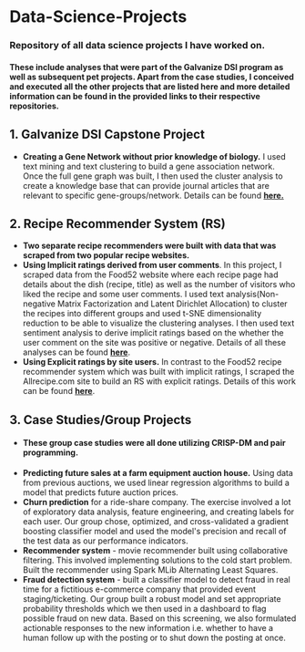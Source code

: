 # Data-Science-Projects
### Repository of all data science projects I have worked on.
#### These include analyses that were part of the Galvanize DSI program as well as subsequent pet projects.  Apart from the case studies, I conceived and executed all the other projects that are listed here and more detailed information can be found in the provided links to their respective repositories.

## 1. Galvanize DSI Capstone Project
* **Creating a Gene Network without prior knowledge of biology.**  I used text mining and text clustering to build a gene association network.  Once the full gene graph was built, I then used the cluster analysis to create a knowledge base that can provide journal articles that are relevant to specific gene-groups/network. Details can be found **[here.](https://github.com/pineda-vv/Creating-gene-networks-using-NLP)**


## 2. Recipe Recommender System (RS)
* **Two separate recipe recommenders were built with data that was scraped from two popular recipe websites.**  
* **Using Implicit ratings derived from user comments**.  In this project, I scraped data from the Food52 website where each recipe page had details about the dish (recipe, title) as well as the number of visitors who liked the recipe and some user comments.  I used text analysis(Non-negative Matrix Factorization and Latent Dirichlet Allocation) to cluster the recipes into different groups and used t-SNE dimensionality reduction to be able to visualize the clustering analyses.  I then used text sentiment analysis to derive implicit ratings based on the whether the user comment on the site was positive or negative. Details of all these analyses can be found **[here](https://github.com/pineda-vv/Data-Science-Projects/tree/master/recipe_project)**.
* **Using Explicit ratings by site users.**  In contrast to the Food52 recipe recommender system which was built with implicit ratings, I scraped the Allrecipe.com site to build an RS with explicit ratings.  Details of this work can be found **[here](https://github.com/pineda-vv/allrecipe_recommender)**.

## 3. Case Studies/Group Projects
* #### These group case studies were all done utilizing CRISP-DM and pair programming.  
* **Predicting future sales at a farm equipment auction house.**  Using data from previous auctions, we used linear regression algorithms to build a model that predicts future auction prices.
* **Churn prediction** for a ride-share company.  The exercise involved a lot of exploratory data analysis, feature engineering, and creating labels for each user.  Our group chose, optimized, and cross-validated a gradient boosting classifier model and used the model's precision and recall of the test data as our performance indicators.  
* **Recommender system** - movie recommender built using collaborative filtering.  This involved implementing solutions to the cold start problem.  Built the recommender using Spark MLib Alternating Least Squares.
* **Fraud detection system** - built a classifier model to detect fraud in real time for a fictitious e-commerce company that provided event staging/ticketing.  Our group built a robust model and set appropriate probability thresholds which we then used in a dashboard to flag possible fraud on new data. Based on this screening, we also formulated actionable responses to the new information i.e. whether to have a human follow up with the posting or to shut down the posting at once.
